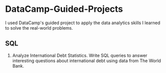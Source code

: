 # DataCamp-Guided-Projects
I used DataCamp's guided project to apply the data analytics skills I learned to solve the real-world problems.
## SQL
1.	Analyze International Debt Statistics.
Write SQL queries to answer interesting questions about international debt using data from The World Bank.
